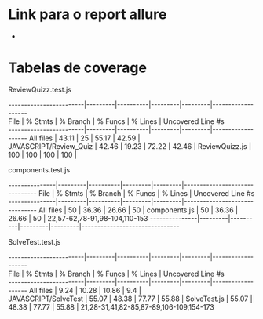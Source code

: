 # Link para o report allure

-


# Tabelas de coverage

ReviewQuizz.test.js

------------------------|---------|----------|---------|---------|-------------------                                                                             
File                    | % Stmts | % Branch | % Funcs | % Lines | Uncovered Line #s                                                                              
------------------------|---------|----------|---------|---------|-------------------
All files               |   43.11 |       25 |   55.17 |   42.59 |     
 JAVASCRIPT/Review_Quiz |   42.46 |    19.23 |   72.22 |   42.46 |
  ReviewQuizz.js        |     100 |      100 |     100 |     100 |


components.test.js

---------------|---------|----------|---------|---------|-------------------------------
File           | % Stmts | % Branch | % Funcs | % Lines | Uncovered Line #s
---------------|---------|----------|---------|---------|-------------------------------
All files      |      50 |    36.36 |   26.66 |      50 |
 components.js |      50 |    36.36 |   26.66 |      50 | 22,57-62,78-91,98-104,110-153
---------------|---------|----------|---------|---------|-------------------------------

SolveTest.test.js

------------------------|---------|----------|---------|---------|-------------------                                                                             
File                    | % Stmts | % Branch | % Funcs | % Lines | Uncovered Line #s                                                                              
------------------------|---------|----------|---------|---------|-------------------
All files               |   9.24 |       10.28 |   10.86 |   9.4 |     
 JAVASCRIPT/SolveTest |   55.07 |    48.38 |   77.77 |   55.88 |
  SolveTest.js        |    55.07 |      48.38 |     77.77 |     55.88 | 21,28-31,41,82-85,87-89,106-109,154-173

